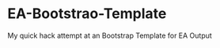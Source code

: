 EA-Bootstrao-Template
=====================

My quick hack attempt at an Bootstrap Template for EA Output
